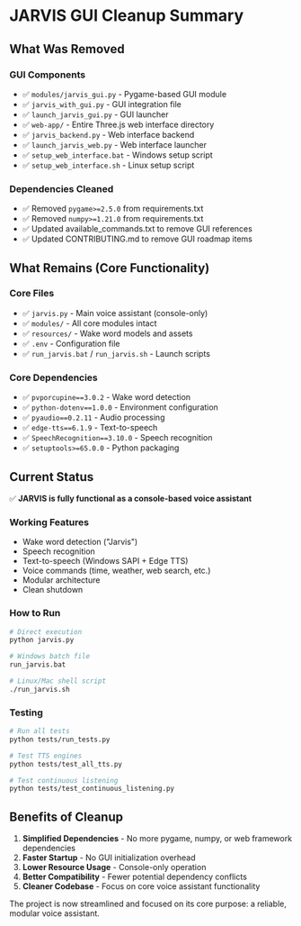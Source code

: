 # JARVIS GUI Cleanup Summary

## What Was Removed

### GUI Components

- ✅ `modules/jarvis_gui.py` - Pygame-based GUI module
- ✅ `jarvis_with_gui.py` - GUI integration file
- ✅ `launch_jarvis_gui.py` - GUI launcher
- ✅ `web-app/` - Entire Three.js web interface directory
- ✅ `jarvis_backend.py` - Web interface backend
- ✅ `launch_jarvis_web.py` - Web interface launcher
- ✅ `setup_web_interface.bat` - Windows setup script
- ✅ `setup_web_interface.sh` - Linux setup script

### Dependencies Cleaned

- ✅ Removed `pygame>=2.5.0` from requirements.txt
- ✅ Removed `numpy>=1.21.0` from requirements.txt
- ✅ Updated available_commands.txt to remove GUI references
- ✅ Updated CONTRIBUTING.md to remove GUI roadmap items

## What Remains (Core Functionality)

### Core Files

- ✅ `jarvis.py` - Main voice assistant (console-only)
- ✅ `modules/` - All core modules intact
- ✅ `resources/` - Wake word models and assets
- ✅ `.env` - Configuration file
- ✅ `run_jarvis.bat` / `run_jarvis.sh` - Launch scripts

### Core Dependencies

- ✅ `pvporcupine==3.0.2` - Wake word detection
- ✅ `python-dotenv==1.0.0` - Environment configuration
- ✅ `pyaudio==0.2.11` - Audio processing
- ✅ `edge-tts==6.1.9` - Text-to-speech
- ✅ `SpeechRecognition==3.10.0` - Speech recognition
- ✅ `setuptools>=65.0.0` - Python packaging

## Current Status

✅ **JARVIS is fully functional as a console-based voice assistant**

### Working Features

- Wake word detection ("Jarvis")
- Speech recognition
- Text-to-speech (Windows SAPI + Edge TTS)
- Voice commands (time, weather, web search, etc.)
- Modular architecture
- Clean shutdown

### How to Run

```bash
# Direct execution
python jarvis.py

# Windows batch file
run_jarvis.bat

# Linux/Mac shell script
./run_jarvis.sh
```

### Testing

```bash
# Run all tests
python tests/run_tests.py

# Test TTS engines
python tests/test_all_tts.py

# Test continuous listening
python tests/test_continuous_listening.py
```

## Benefits of Cleanup

1. **Simplified Dependencies** - No more pygame, numpy, or web framework dependencies
2. **Faster Startup** - No GUI initialization overhead
3. **Lower Resource Usage** - Console-only operation
4. **Better Compatibility** - Fewer potential dependency conflicts
5. **Cleaner Codebase** - Focus on core voice assistant functionality

The project is now streamlined and focused on its core purpose: a reliable, modular voice assistant.
